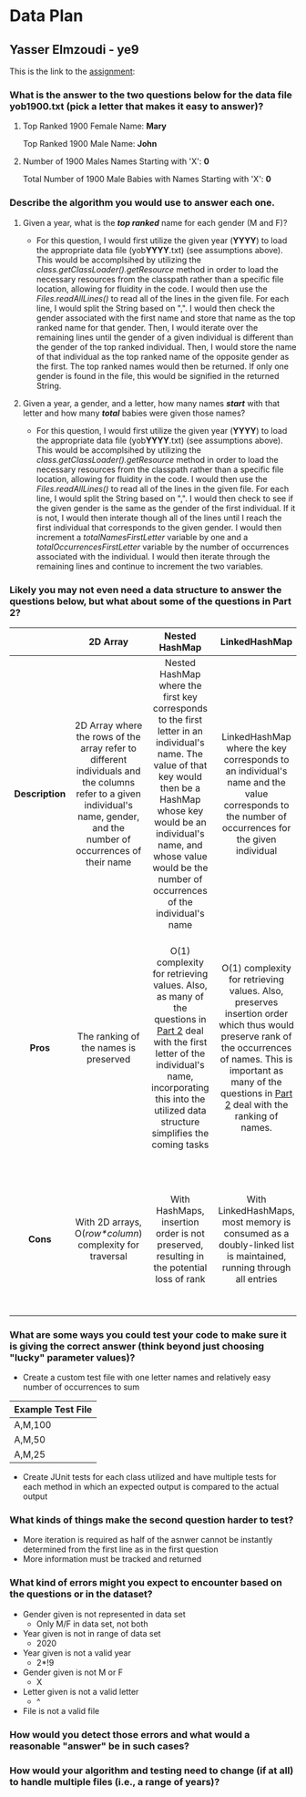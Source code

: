 # Data Plan
## Yasser Elmzoudi - ye9

This is the link to the [assignment](http://www.cs.duke.edu/courses/compsci307/current/assign/01_data/):


### What is the answer to the two questions below for the data file yob1900.txt (pick a letter that makes it easy to answer)? 
1.  Top Ranked 1900 Female Name:  **Mary**

    Top Ranked 1900 Male Name:    **John**

1.  Number of 1900 Males Names Starting with 'X':                  **0**

    Total Number of 1900 Male Babies with Names Starting with 'X':  **0**

### Describe the algorithm you would use to answer each one.
1. Given a year, what is the ***top ranked*** name for each gender (M and F)?
    - For this question, I would first utilize the given year (**YYYY**)  to load the appropriate data file (yob**YYYY**.txt) (see assumptions above). This would be accomplsihed by utilizing the *class.getClassLoader().getResource* method in order to load the necessary resources from the classpath rather than a specific file location, allowing for fluidity in the code. I would then use the *Files.readAllLines()* to read all of the lines in the given file. For each line, I would split the String based on ",". I would then check the gender associated with the first name and store that name as the top ranked name for that gender. Then, I would iterate over the remaining lines until the gender of a given individual is different than the gender of the top ranked individual. Then, I would store the name of that individual as the top ranked name of the opposite gender as the first. The top ranked names would then be returned. If only one gender is found in the file, this would be signified in the returned String.

1. Given a year, a gender, and a letter, how many names ***start*** with that letter and how many ***total*** babies were given those names?
    - For this question, I would first utilize the given year (**YYYY**)  to load the appropriate data file (yob**YYYY**.txt) (see assumptions above). This would be accomplsihed by utilizing the *class.getClassLoader().getResource* method in order to load the necessary resources from the classpath rather than a specific file location, allowing for fluidity in the code. I would then use the *Files.readAllLines()* to read all of the lines in the given file. For each line, I would split the String based on ",". I would then check to see if the given gender is the same as the gender of the first individual. If it is not, I would then interate though all of the lines until I reach the first individual that corresponds to the given gender. I would then increment a *totalNamesFirstLetter* variable by one and a *totalOccurrencesFirstLetter* variable by the number of occurrences associated with the individual. I would then iterate through the remaining lines and continue to increment the two variables.

### Likely you may not even need a data structure to answer the questions below, but what about some of the questions in Part 2?

|                 |                                                                                  2D Array                                                                                   |                                                                                                                                            Nested HashMap                                                                                                                                            |                                                                                                                                              LinkedHashMap                                                                                                                                              |                                                                                                                                                ArrayList                                                                                                                                                |
|:---------------:|:---------------------------------------------------------------------------------------------------------------------------------------------------------------------------:|:----------------------------------------------------------------------------------------------------------------------------------------------------------------------------------------------------------------------------------------------------------------------------------------------------:|:-------------------------------------------------------------------------------------------------------------------------------------------------------------------------------------------------------------------------------------------------------------------------------------------------------:|:-------------------------------------------------------------------------------------------------------------------------------------------------------------------------------------------------------------------------------------------------------------------------------------------------------:|
| **Description** | 2D Array where the rows of the array refer to different individuals and the columns refer to a given individual's name, gender, and the number of occurrences of their name |                    Nested HashMap where the first key corresponds to the first letter in an individual's name. The value of that key would then be a HashMap whose key would be an individual's name, and whose value would be the number of occurrences of the individual's name                    |                                                                             LinkedHashMap where the key corresponds to an individual's name and the value corresponds to the number of occurrences for the given individual                                                                             |                                                   ArrayList of Names for a given file where the indicies correspond to the rank of the Name. A "Gender-Switch" index would be kept track of that would signify when the gender is no longer the same                                                    |
|    **Pros**     |                                                                    The ranking of the names is preserved                                                                    | O(1) complexity for retrieving values. Also, as many of the questions in [Part 2](https://www2.cs.duke.edu/courses/fall20/compsci307d/assign/01_data/part2.php) deal with the first letter of the individual's name, incorporating this into the utilized data structure simplifies the coming tasks | O(1) complexity for retrieving values. Also, preserves insertion order which thus would preserve rank of the occurrences of names. This is important as many of the questions in [Part 2](https://www2.cs.duke.edu/courses/fall20/compsci307d/assign/01_data/part2.php) deal with the ranking of names. | O(1) complexity for retrieving values. Also, preserves insertion order which thus would preserve rank of the occurrences of names. This is important as many of the questions in [Part 2](https://www2.cs.duke.edu/courses/fall20/compsci307d/assign/01_data/part2.php) deal with the ranking of names. |
|    **Cons**     |                                                          With 2D arrays, O(*row\*column*) complexity for traversal                                                          |                                                                                                       With HashMaps, insertion order is not preserved, resulting in the potential loss of rank                                                                                                       |                                                                                             With LinkedHashMaps, most memory is consumed as a doubly-linked list is maintained, running through all entries                                                                                             |                                                                              Would have to be incorporated within the bounds of a singular file, making it less direct to access other information pertaining to the data                                                                               |

### What are some ways you could test your code to make sure it is giving the correct answer (think beyond just choosing "lucky" parameter values)?
- Create a custom test file with one letter names and relatively easy number of occurrences to sum

| Example Test File | 
| ------ |
| A,M,100 |
| A,M,50 |
| A,M,25 |

- Create JUnit tests for each class utilized and have multiple tests for each method in which an expected output is compared to the actual output


### What kinds of things make the second question harder to test?
- More iteration is required as half of the asnwer cannot be instantly determined from the first line as in the first question
- More information must be tracked and returned

### What kind of errors might you expect to encounter based on the questions or in the dataset?
- Gender given is not represented in data set   
    - Only M/F in data set, not both
- Year given is not in range of data set        
    - 2020
- Year given is not a valid year                
    - 2*!9
- Gender given is not M or F                    
    - X
- Letter given is not a valid letter            
    - ^
- File is not a valid file


### How would you detect those errors and what would a reasonable "answer" be in such cases?

### How would your algorithm and testing need to change (if at all) to handle multiple files (i.e., a range of years)?

